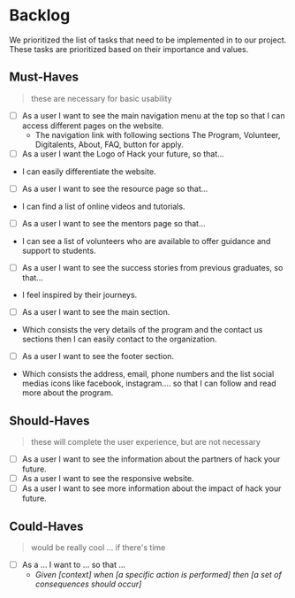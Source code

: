 # Backlog

We prioritized the list of tasks that need to be implemented in to our project.
These tasks are prioritized based on their importance and values.

## Must-Haves

> these are necessary for basic usability

- [ ] As a user I want to see the main navigation menu at the top so that I can
      access different pages on the website.
  - The navigation link with following sections The Program, Volunteer,
    Digitalents, About, FAQ, button for apply.
- [ ] As a user I want the Logo of Hack your future, so that...
- I can easily differentiate the website.
- [ ] As a user I want to see the resource page so that...
- I can find a list of online videos and tutorials.
- [ ] As a user I want to see the mentors page so that...
- I can see a list of volunteers who are available to offer guidance and support
  to students.
- [ ] As a user I want to see the success stories from previous graduates, so
      that...
- I feel inspired by their journeys.
- [ ] As a user I want to see the main section.
- Which consists the very details of the program and the contact us sections
  then I can easily contact to the organization.

- [ ] As a user I want to see the footer section.
- Which consists the address, email, phone numbers and the list social medias
  icons like facebook, instagram.... so that I can follow and read more about
  the program.

## Should-Haves

> these will complete the user experience, but are not necessary

- [ ] As a user I want to see the information about the partners of hack your
      future.
- [ ] As a user I want to see the responsive website.
- [ ] As a user I want to see more information about the impact of hack your
      future.

## Could-Haves

> would be really cool ... if there's time

- [ ] As a ... I want to ... so that ...
  - _Given [context] when [a specific action is performed] then [a set of
    consequences should occur]_
